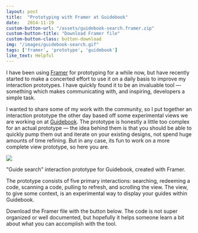 ```yaml
---
layout: post
title:  "Prototyping with Framer at Guidebook"
date:   2014-11-19
custom-button-url: "/assets/guidebook-search.framer.zip"
custom-button-title: "Download Framer file"
custom-button-class: button-download
img: "/images/guidebook-search.gif"
tags: ['framer', 'prototype', 'guidebook']
like_text: Helpful
---
```


I have been using [Framer](http://framerjs.com) for prototyping for a while now, but have recently started to make a concerted effort to use it on a daily basis to improve my interaction prototypes. I have quickly found it to be an invaluable tool &mdash; something which makes communicating with, and inspiring, developers a simple task. 

I wanted to share some of my work with the community, so I put together an interaction prototype the other day based off some experimental views we are working on at [Guidebook](http://guidebook.com). The prototype is honestly a little too complex for an actual prototype &mdash; the idea behind them is that you should be able to quickly pump them out and iterate on your existing designs, not spend huge amounts of time refining. But in any case, its fun to work on a more complete view prototype, so here you are. 

<div class="img img-has-border">
    <div class="img_image">
        <img src="/images/guidebook-search.gif" />
    </div>
    <p class="img_caption">"Guide search" interaction prototype for Guidebook, created with Framer.</p>
</div>

The prototype consists of five primary interactions: searching, redeeming a code, scanning a code, pulling to refresh, and scrolling the view. The view, to give some context, is an experimental way to display your guides within Guidebook.

Download the Framer file with the button below. The code is not super organized or well documented, but hopefully it helps someone learn a bit about what you can accomplish with the tool.
